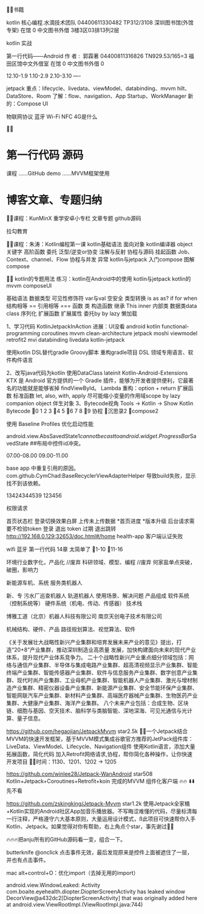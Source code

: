 🌟🌟书籍

kotlin 核心编程.水滴技术团队
04400611330482
TP312/3108
深圳图书馆(外馆专架)
在馆
0
中文图书外借
3楼3区03排13列2层

kotlin 实战

第一行代码——Android
作 者 :  郭霖著
04400811316826
TN929.53/165=3
福田区馆中文外借室
在馆
0
中文图书外借
0



12.10-1.9
1.10-2.9
2.10-3.10
—-

jetpack
重点：lifecycle、livedata、viewModel、databinding、mvvm
hilt、DataStore、Room
了解：flow、navigation、App Startup、WorkManager
新的：Compose UI

物联网协议
蓝牙
Wi-Fi
NFC
4G是什么




🌟🌟
# 第一行代码 源码
课程
……GitHub demo
……MVVM框架使用
# 博客文章、专题归纳


🌟🌟课程：KunMinX 重学安卓小专栏
文章专题
github源码


拉勾教育

🌟🌟课程：朱涛：Kotlin编程第一课
kotlin基础语法
面向对象
kotlin编译器
object关键字
高阶函数
委托
泛型/逆变or协变
注解与反射
协程与源码
挂起函数
Job、Context、channel、Flow
协程与并发
异常
kotlin与jetpack
入门compose
图解compose


🌟🌟
kotlin的专题用法
练习：kotlin在Android中的使用
kotlin与jetpack
kotlin的mvvm
composeUI


基础语法
数据类型
可见性修饰符
var与val
空安全
类型转换 is as as?
if for when
结构相等 ==    引用相等 ===
函数
类 构造函数 继承
This inner 内部类
数据类data class 序列化
扩展函数 扩展属性
委托by
by lazy 懒加载


1、学习代码 KotlinJetpackInAction
进展：UI没看
android kotlin functional-programming coroutines mvvm clean-architecture jetpack moshi viewmodel retrofit2 mvi databinding livedata kotlin-jetpack

使用kotlin DSL替代gradle Groovy脚本
重构gradle项目
DSL 领域专用语言、软件构件语言

2、改写java代码为kotlin
使用DataClass
lateinit
Kotlin-Android-Extensions
KTX 是 Android 官方提供的一个 Gradle 插件，能够为开发者提供便利，它最著名的功能就是能够省掉 findViewById。
Lambda 重构：option + return
扩展函数
标准函数 let, also, with, apply
尽可能缩小变量的作用域scope
by lazy
companion object 伴生对象
3、Bytecode视角
Tools -> Kotlin -> Show Kotlin Bytecode
🌟0 1 2 3
🌟4 5
🌟6 7 8
🌟9 协程
🌟沉思录2
🌟compose2


使用 Baseline Profiles 优化启动性能

android.view.AbsSavedState$1 cannot be cast to android.widget.ProgressBar$SavedState
##布局中控件id冲突。

07.00-08.00
09.00-11.00

base app 中重复引用的原因。
com.github.CymChad:BaseRecyclerViewAdapterHelper
导致build失败，显示找不到该依赖。


13424344539
123456

权限请求

首页状态栏
登录切换效果白屏
上传未上传数据
*首页进度
*版本升级  后台请求需要不检验token
登录 退出 token 过期
退出跳转
http://192.168.0.129:32653/doc.html#/home
health-app
客户端认证失败

wifi
蓝牙
第一行代码 14章 太简单了
🌟1-10
🌟11-16


环境行业数字化，产品化  //废弃
科研领域、模型、编程  //废弃
何家盐单点突破，破圈，影响力

新能源车机、系统
服务类机器人

新、专
污水厂巡查机器人
轨道机器人
使用场景、解决问题
产品组成
软件系统（控制系统等）
硬件系统（机电、传动、传感器）
技术栈

博雅工道（北京）机器人科技有限公司
南京天创电子技术有限公司

机械结构、硬件、产品
路径规划算法、视觉算法、软件

《关于发展壮大战略性新兴产业集群和培育发展未来产业的意见》提出，打造“20+8”产业集群，推动深圳制造业高质量 发展，加快构建面向未来的现代产业体系，提升现代产业体系竞争力。
二十个战略性新兴产业重点细分领域包括：网络与通信产业集群、半导体与集成电路产业集群、超高清视频显示产业集群、智能终端产业集群、智能传感器产业集群、软件与信息服务产业集群、数字创意产业集群、现代时尚产业集群、工业母机产业集群、智能机器人产业集群、激光与增材制造产业集群、精密仪器设备产业集群、新能源产业集群、安全节能环保产业集群、智能网联汽车产业集群、新材料产业集群、高端医疗器械产业集群、生物医药产业集群、大健康产业集群、海洋产业集群。
八个未来产业包括：合成生物、区块链、细胞与基因、空天技术、脑科学与类脑智能、深地深海、可见光通信与光计算、量子信息。

https://github.com/hegaojian/JetpackMvvm star2.5k
🐔🏀一个Jetpack结合MVVM的快速开发框架，基于MVVM模式集成谷歌官方推荐的JetPack组件库：LiveData、ViewModel、Lifecycle、Navigation组件 使用Kotlin语言，添加大量拓展函数，简化代码 加入Retrofit网络请求,协程，帮你简化各种操作，让你快速开发项目
🌟🌟时间：1130、1201、1202 -> 1205

https://github.com/winlee28/Jetpack-WanAndroid  star508
Kotlin+Jetpack+Coroutines+Retrofit+koin 完成的MVVM 组件化客户端 🔥🔥
⬇️⬇️先不看

https://github.com/zskingking/Jetpack-Mvvm star1.2k
使用Jetpack全家桶+Kotlin实现的Android社区App加音乐播放器。不写晦涩难懂的代码，尽量标清每一行注释，严格遵守六大基本原则，大量运用设计模式，ß此项目可快速帮你入手Kotlin、Jetpack。如果觉得对你有帮助，右上角点个star，事先谢过🍉🍉

🔥🔥🔥把anju所有的GitHub源码看一变，组合一下。

butterknife @onclick
点击事件无效，最后发现原来是控件上面被遮住了一层，并也有点击事件。

mac
alt+control+O：优化import（去掉无用的import）

android.view.WindowLeaked: Activity com.boaite.eyehealth.diopter.DiopterScreenActivity has leaked window DecorView@a432dc2[DiopterScreenActivity] that was originally added here
at android.view.ViewRootImpl.<init>(ViewRootImpl.java:744)






